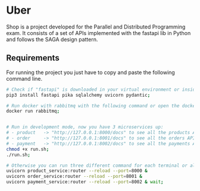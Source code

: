 # Uber
Shop is a project developed for the Parallel and Distributed Programming exam. It consists of a set of APIs implemented with the fastapi lib in Python and follows the SAGA design pattern.

## Requirements
For running the project you just have to copy and paste the following command line.

```bash
# Check if "fastapi" is downloaded in your virtual environment or inside your global environment.
pip3 install fastapi pika sqlalchemy uvicorn pydantic;

# Run docker with rabbitmq with the following command or open the docker desktop and use it to run rabbitmq.
docker run rabbitmq;


# Run in development mode, now you have 3 microservices up: 
# - product   -> "http://127.0.0.1:8000/docs" to see all the products APIs.
# - order     -> "http://127.0.0.1:8001/docs" to see all the orders APIs.
# - payment   -> "http://127.0.0.1:8002/docs" to see all the payments APIs.
chmod +x run.sh;
./run.sh;

# Otherwise you can run three different command for each terminal or all in one.
uvicorn product_service:router --reload --port=8000 &
uvicorn order_service:router --reload --port=8001 &
uvicorn payment_service:router --reload --port=8002 & wait;
```

